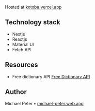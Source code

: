 Hosted at [kotoba.vercel.app](https://kotoba.vercel.app/)

## Technology stack

- Nextjs
- Reactjs
- Material UI
- Fetch API

## Resources

- Free dictionary API [Free Dictionary API](https://dictionaryapi.dev/)

## Author

Michael Peter &bull; [michael-peter.web.app](https://michael-peter.web.app)
